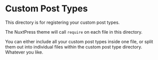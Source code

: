 # Custom Post Types

This directory is for registering your custom post types.

The NuxtPress theme will call `require` on each file in this directory.

You can either include all your custom post types inside one file, or split them out into 
individual files within the custom post type directory. Whatever you like.
